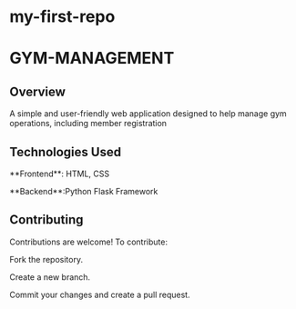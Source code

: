 ﻿# my-first-repo
# GYM-MANAGEMENT
<h2>Overview</h2>
<p>A simple and user-friendly web application designed to help manage gym operations, including member registration</p>
<h2>Technologies Used</h2>
<p>**Frontend**: HTML, CSS</p>
<p>**Backend**:Python Flask Framework</p>
<h2>Contributing</h2>
<p>Contributions are welcome! To contribute:</p>
<p>Fork the repository.</p>
<p>Create a new branch.</p>
<p>Commit your changes and create a pull request.</p>
